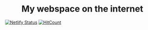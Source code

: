 <h1 align="center">
  My webspace on the internet
</h1>

[![Netlify Status](https://api.netlify.com/api/v1/badges/72ba2e0a-1b75-474d-9ad4-585c847df8ff/deploy-status)](https://app.netlify.com/sites/mzubairahmed/deploys)
[![HitCount](http://hits.dwyl.com/m-zubairahmed/m-zubairahmed.svg)](http://hits.dwyl.com/m-zubairahmed/m-zubairahmed)
